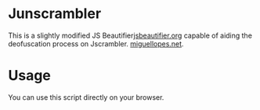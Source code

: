 # Junscrambler

This is a slightly modified JS Beautifier[jsbeautifier.org](http://jsbeautifier.org/) capable of aiding the deofuscation process on Jscrambler.
[miguellopes.net](http://miguellopes.net/analise-jscrambler/).

# Usage
You can use this script directly on your browser.
